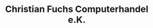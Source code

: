 ---
title: "Christian Fuchs Computerhandel e.K."
url: /ellrich/christian-fuchs-computerhandel-e-k/
shop: Computer
---